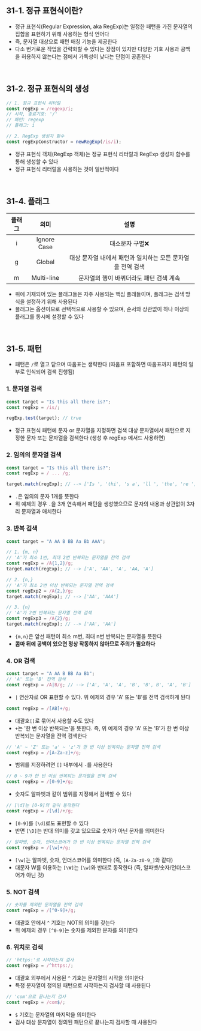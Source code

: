 ## 31-1. 정규 표현식이란?

- 정규 표현식(Regular Expression, aka RegExp)는 일정한 패턴을 가진 문자열의 집합을 표현하기 위해 사용하는 형식 언어다
- 즉, 문자열 대상으로 패턴 매칭 기능을 제공한다
- 다소 번거로운 작업을 간략화할 수 있다는 장점이 있지만 다양한 기호 사용과 공백을 허용하지 않는다는 점에서 가독성이 낮다는 단점이 공존한다

<br>

## 31-2. 정규 표현식의 생성

```javascript
// 1. 정규 표현식 리터럴
const regExp = /regexp/i;
// 시작, 종료기호: '/'
// 패턴: regexp
// 플래그: i

// 2. RegExp 생성자 함수
const regExpConstructor = newRegExp(/is/i);
```

- 정규 표현식 객체(RegExp 객체)는 정규 표현식 리터럴과 RegExp 생성자 함수를 통해 생성할 수 있다
- 정규 표현식 리터럴을 사용하는 것이 일반적이다

<br>

## 31-4. 플래그

| 플래그 |    의미     |                            설명                            |
| :----: | :---------: | :--------------------------------------------------------: |
|   i    | Ignore Case |                      대소문자 구별❌                       |
|   g    |   Global    | 대상 문자열 내에서 패턴과 일치하는 모든 문자열을 전역 검색 |
|   m    | Multi-line  |          문자열의 행이 바뀌더라도 패턴 검색 계속           |

- 위에 기재되어 있는 플래그들은 자주 사용되는 핵심 플래들이며, 플래그는 검색 방식을 설정하기 위해 사용된다
- 플래그는 옵션이므로 선택적으로 사용할 수 있으며, 순서와 상관없이 하나 이상의 플래그를 동시에 설정할 수 있다

<br>

## 31-5. 패턴

- 패턴은 `/`로 열고 닫으며 따옴표는 생략한다 (따옴표 포함하면 따옴표까지 패턴의 일부로 인식되어 검색 진행됨)

### 1. 문자열 검색

```javascript
const target = "Is this all there is?";
const regExp = /is/;

regExp.test(target); // true
```

- 정규 표현식 패턴에 문자 or 문자열을 지정하면 검색 대상 문자열에서 패턴으로 지정한 문자 또는 문자열을 검색한다 (생성 후 regExp 메서드 사용하면)

### 2. 임의의 문자열 검색

```javascript
const target = "Is this all there is?";
const regExp = / ... /g;

target.match(regExp); // --> ['Is ', 'thi', 's a', 'll ', 'the', 're ', 'is?']
```

- `.`은 임의의 문자 1개를 뜻한다
- 위 예제의 경우 `.`을 3개 연속해서 패턴을 생성했으므로 문자의 내용과 상관없이 3자리 문자열과 매치한다

### 3. 반복 검색

```javascript
const target = "A AA B BB Aa Bb AAA";

// 1. {m, n}
// 'A'가 최소 1번, 최대 2번 반복되는 문자열을 전역 검색
const regExp = /A{1,2}/g;
target.match(regExp); // --> ['A', 'AA', 'A', 'AA, 'A']

// 2. {n,}
// 'A'가 최소 2번 이상 반복되는 문자열 전역 검색
const regExp2 = /A{2,}/g;
target.match(regExp); // --> ['AA', 'AAA']

// 3. {n}
// 'A'가 2번 반복되는 문자열 전역 검색
const regExp3 = /A{2}/g;
target.match(regExp); // --> ['AA', 'AA']
```

- `{m,n}`은 앞선 패턴이 최소 m번, 최대 n번 반복되는 문자열을 뜻한다
- **콤마 뒤에 공백이 있으면 정상 작동하지 않아므로 주의가 필요하다**

### 4. OR 검색

```javascript
const target = "A AA B BB Aa Bb";
// 'A' 또는 'B' 전역 검색
const regExp = /A|B/g; // --> ['A', 'A', 'A', 'B', 'B', B', 'A', 'B']
```

- `|` 연산자로 OR 표현할 수 있다. 위 예제의 경우 'A' 또는 'B'를 전역 검색하게 된다

```javascript
const regExp = /[AB]+/g;
```

- 대괄호`[]`로 묶어서 사용할 수도 있다
- `+`는 '한 번 이상 반복되는'을 뜻한다. 즉, 위 예제의 경우 'A' 또는 'B'가 한 번 이상 반복되는 문자열을 전역 검색한다

```javascript
// 'A' ~ 'Z' 또는 'a' ~ 'z'가 한 번 이상 반복되는 문자열 전역 검색
const regExp = /[A-Za-z]+/g;
```

- 범위를 지정하려면 `[]` 내부에서 `-`를 사용한다

```javascript
// 0 ~ 9가 한 번 이상 반복되는 문자열을 전역 검색
const regExp = /[0-9]+/g;
```

- 숫자도 알파벳과 같이 범위를 지정해서 검색할 수 있다

```javascript
// [\d]는 [0-9]와 같이 동작한다
const regExp = /[\d]/+/g;
```

- `[0-9]`를 `[\d]`로도 표현할 수 있다
- 반면 `[\D]`는 반대 의미를 갖고 있으므로 숫자가 아닌 문자를 의미한다

```javascript
// 알파벳, 숫자, 언더스코어가 한 번 이상 반복되는 문자열 전역 검색
const regExp = /[\w]+/g;
```

- `[\w]`는 알파벳, 숫자, 언더스코어를 의미한다 (즉, `[A-Za-z0-9_]`와 같다)
- 대문자 W를 이용하는 `[\W]`는 `[\w]`와 반대로 동작한다 (즉, 알파벳/숫자/언더스코어가 아닌 것)

### 5. NOT 검색

```javascript
// 숫자를 제외한 문자열을 전역 검색
const regExp = /[^0-9]+/g;
```

- 대괄호 안에서 `^` 기호는 NOT의 의미를 갖는다
- 위 예제의 경우 `[^0-9]`는 숫자를 제외한 문자를 의미한다

### 6. 위치로 검색

```javascript
// 'https:'로 시작하는지 검사
const regExp = /^https:/;
```

- 대괄호 외부에서 사용된 `^` 기호는 문자열의 시작을 의미한다
- 특정 문자열이 정의된 패턴으로 시작하는지 검사할 때 사용된다

```javascript
// 'com'으로 끝나는지 검사
const regExp = /com$/;
```

- `$` 기호는 문자열의 마지막을 의미한다
- 검사 대상 문자열이 정의된 패턴으로 끝나는지 검사할 때 사용된다
